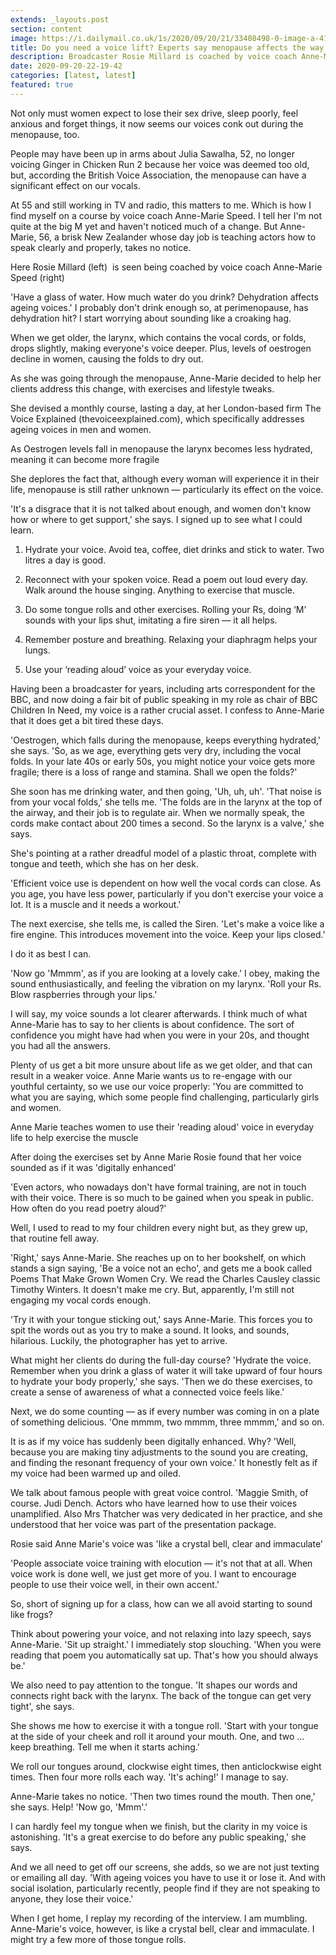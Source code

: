 ```yaml
---
extends: _layouts.post
section: content
image: https://i.dailymail.co.uk/1s/2020/09/20/21/33408498-0-image-a-41_1600635267966.jpg 
title: Do you need a voice lift? Experts say menopause affects the way we speak 
description: Broadcaster Rosie Millard is coached by voice coach Anne-Marie Speed to test whether exercises can help to enhance the voice as the larynx becomes dehydrated during menopause. 
date: 2020-09-20-22-19-42 
categories: [latest, latest] 
featured: true 
--- 
```

Not only must women expect to lose their sex drive, sleep poorly, feel anxious and forget things, it now seems our voices conk out during the menopause, too.

People may have been up in arms about Julia Sawalha, 52, no longer voicing Ginger in Chicken Run 2 because her voice was deemed too old, but, according the British Voice Association, the menopause can have a significant effect on our vocals.

At 55 and still working in TV and radio, this matters to me. Which is how I find myself on a course by voice coach Anne-Marie Speed. I tell her I'm not quite at the big M yet and haven't noticed much of a change. But Anne-Marie, 56, a brisk New Zealander whose day job is teaching actors how to speak clearly and properly, takes no notice.

Here Rosie Millard (left)  is seen being coached by voice coach Anne-Marie Speed (right)

'Have a glass of water. How much water do you drink? Dehydration affects ageing voices.' I probably don't drink enough so, at perimenopause, has dehydration hit? I start worrying about sounding like a croaking hag.

When we get older, the larynx, which contains the vocal cords, or folds, drops slightly, making everyone's voice deeper. Plus, levels of oestrogen decline in women, causing the folds to dry out.

As she was going through the menopause, Anne-Marie decided to help her clients address this change, with exercises and lifestyle tweaks.

She devised a monthly course, lasting a day, at her London-based firm The Voice Explained (thevoiceexplained.com), which specifically addresses ageing voices in men and women.

As Oestrogen levels fall in menopause the larynx becomes less hydrated, meaning it can become more fragile

She deplores the fact that, although every woman will experience it in their life, menopause is still rather unknown — particularly its effect on the voice.

'It's a disgrace that it is not talked about enough, and women don't know how or where to get support,' she says. I signed up to see what I could learn.

1. Hydrate your voice. Avoid tea, coffee, diet drinks and stick to water. Two litres a day is good.

2. Reconnect with your spoken voice. Read a poem out loud every day. Walk around the house singing. Anything to exercise that muscle.

3. Do some tongue rolls and other exercises. Rolling your Rs, doing ‘M’ sounds with your lips shut, imitating a fire siren — it all helps.

4. Remember posture and breathing. Relaxing your diaphragm helps your lungs.

5. Use your ‘reading aloud’ voice as your everyday voice.

Having been a broadcaster for years, including arts correspondent for the BBC, and now doing a fair bit of public speaking in my role as chair of BBC Children In Need, my voice is a rather crucial asset. I confess to Anne-Marie that it does get a bit tired these days.

'Oestrogen, which falls during the menopause, keeps everything hydrated,' she says. 'So, as we age, everything gets very dry, including the vocal folds. In your late 40s or early 50s, you might notice your voice gets more fragile; there is a loss of range and stamina. Shall we open the folds?'

She soon has me drinking water, and then going, 'Uh, uh, uh'. 'That noise is from your vocal folds,' she tells me. 'The folds are in the larynx at the top of the airway, and their job is to regulate air. When we normally speak, the cords make contact about 200 times a second. So the larynx is a valve,' she says.

She's pointing at a rather dreadful model of a plastic throat, complete with tongue and teeth, which she has on her desk.

'Efficient voice use is dependent on how well the vocal cords can close. As you age, you have less power, particularly if you don't exercise your voice a lot. It is a muscle and it needs a workout.'

The next exercise, she tells me, is called the Siren. 'Let's make a voice like a fire engine. This introduces movement into the voice. Keep your lips closed.'

I do it as best I can.

'Now go 'Mmmm', as if you are looking at a lovely cake.' I obey, making the sound enthusiastically, and feeling the vibration on my larynx. 'Roll your Rs. Blow raspberries through your lips.'

I will say, my voice sounds a lot clearer afterwards. I think much of what Anne-Marie has to say to her clients is about confidence. The sort of confidence you might have had when you were in your 20s, and thought you had all the answers.

Plenty of us get a bit more unsure about life as we get older, and that can result in a weaker voice. Anne Marie wants us to re-engage with our youthful certainty, so we use our voice properly: 'You are committed to what you are saying, which some people find challenging, particularly girls and women.

Anne Marie teaches women to use their 'reading aloud' voice in everyday life to help exercise the muscle

After doing the exercises set by Anne Marie Rosie found that her voice sounded as if it was 'digitally enhanced'

'Even actors, who nowadays don't have formal training, are not in touch with their voice. There is so much to be gained when you speak in public. How often do you read poetry aloud?'

Well, I used to read to my four children every night but, as they grew up, that routine fell away.

'Right,' says Anne-Marie. She reaches up on to her bookshelf, on which stands a sign saying, 'Be a voice not an echo', and gets me a book called Poems That Make Grown Women Cry. We read the Charles Causley classic Timothy Winters. It doesn't make me cry. But, apparently, I'm still not engaging my vocal cords enough.

'Try it with your tongue sticking out,' says Anne-Marie. This forces you to spit the words out as you try to make a sound. It looks, and sounds, hilarious. Luckily, the photographer has yet to arrive.

What might her clients do during the full-day course? 'Hydrate the voice. Remember when you drink a glass of water it will take upward of four hours to hydrate your body properly,' she says. 'Then we do these exercises, to create a sense of awareness of what a connected voice feels like.'

Next, we do some counting — as if every number was coming in on a plate of something delicious. 'One mmmm, two mmmm, three mmmm,' and so on.

It is as if my voice has suddenly been digitally enhanced. Why? 'Well, because you are making tiny adjustments to the sound you are creating, and finding the resonant frequency of your own voice.' It honestly felt as if my voice had been warmed up and oiled.

We talk about famous people with great voice control. 'Maggie Smith, of course. Judi Dench. Actors who have learned how to use their voices unamplified. Also Mrs Thatcher was very dedicated in her practice, and she understood that her voice was part of the presentation package.

Rosie said Anne Marie's voice was 'like a crystal bell, clear and immaculate'

'People associate voice training with elocution — it's not that at all. When voice work is done well, we just get more of you. I want to encourage people to use their voice well, in their own accent.'

So, short of signing up for a class, how can we all avoid starting to sound like frogs?

Think about powering your voice, and not relaxing into lazy speech, says Anne-Marie. 'Sit up straight.' I immediately stop slouching. 'When you were reading that poem you automatically sat up. That's how you should always be.'

We also need to pay attention to the tongue. 'It shapes our words and connects right back with the larynx. The back of the tongue can get very tight', she says.

She shows me how to exercise it with a tongue roll. 'Start with your tongue at the side of your cheek and roll it around your mouth. One, and two … keep breathing. Tell me when it starts aching.'

We roll our tongues around, clockwise eight times, then anticlockwise eight times. Then four more rolls each way. 'It's aching!' I manage to say.

Anne-Marie takes no notice. 'Then two times round the mouth. Then one,' she says. Help! 'Now go, 'Mmm'.'

I can hardly feel my tongue when we finish, but the clarity in my voice is astonishing. 'It's a great exercise to do before any public speaking,' she says.

And we all need to get off our screens, she adds, so we are not just texting or emailing all day. 'With ageing voices you have to use it or lose it. And with social isolation, particularly recently, people find if they are not speaking to anyone, they lose their voice.'

When I get home, I replay my recording of the interview. I am mumbling. Anne-Marie's voice, however, is like a crystal bell, clear and immaculate. I might try a few more of those tongue rolls.

